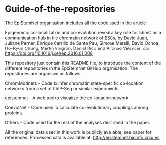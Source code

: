 # Guide-of-the-repositories
The EpiStemNet organisation includes all the code used in the article

Epigenomic co-localization and co-evolution reveal a key role for 5hmC as a communication hub in the chromatin network of ESCs, by David Juan, Juliane Perner, Enrique Carrillo de Santa Pau, Simone Marsili, David Ochoa, Ho-Ryun Chung, Martin Vingron, Daniel Rico and Alfonso Valencia. doi: https://doi.org/10.1016/j.celrep.2016.01.008

This repository just contain this README file, to introduce the content of the different repositories in the EpiStemNet GitHub organisation. The repositories are organised as follows:

ChromModnets - Code to infer chromatin state-specific co-location networks from a set of ChIP-Seq or similar experiments.

epistemnet - A web tool to visualize the co-location network.

CoevolNet - Code used to calculate co-evolutionary couplings among proteins.

Others - Code used for the rest of the analyses described in the paper.

All the original data used in this work is publicly available, see paper for references. Processed data is available at: http://epistemnet.bioinfo.cnio.es
